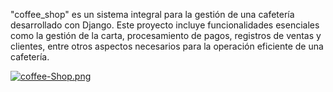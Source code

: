 "coffee_shop" es un sistema integral para la gestión de una cafetería desarrollado con Django. Este proyecto incluye funcionalidades esenciales como la gestión de la carta, procesamiento de pagos, registros de ventas y clientes, entre otros aspectos necesarios para la operación eficiente de una cafetería.

[![coffee-Shop.png](https://i.postimg.cc/hjzsr5d1/coffee-Shop.png)](https://postimg.cc/BL32ZNNj)

